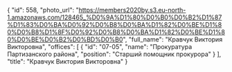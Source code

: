 {
    "id": 558,
    "photo_url": "https://members2020by.s3.eu-north-1.amazonaws.com/128465_%D0%9A%D1%80%D0%B0%D0%B2%D1%87%D1%83%D0%BA%D0%92%D0%B8%D0%BA%D1%82%D0%BE%D1%80%D0%B8%D1%8F%D0%92%D0%B8%D0%BA%D1%82%D0%BE%D1%80%D0%BE%D0%B2%D0%BD%D0%B0",
    "full_name": "Кравчук Виктория Викторовна",
    "offices": [
        {
            "id": "07-05",
            "name": "Прокуратура Партизанского района",
            "position": "Старший помощник прокурора"
        }
    ],
    "title": "Кравчук Виктория Викторовна"
}